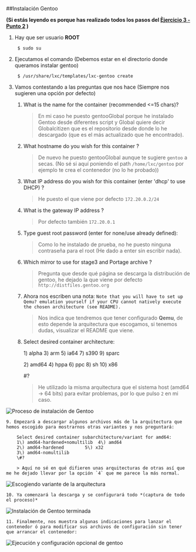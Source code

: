 ##Instalación Gentoo 

**(Si estás leyendo es porque has realizado todos los pasos del [Èjercicio 3 - Punto 2](/Tema3/Ejercicios2y3.md#ejercicio3parte2) )**

1. Hay que ser usuario **ROOT**

		$ sudo su

2. Ejecutamos el comando (Debemos estar en el directorio donde queramos instalar gentoo)

		$ /usr/share/lxc/templates/lxc-gentoo create

3. Vamos contestando a las preguntas que nos hace (Siempre nos sugieren una opción por defecto)

	1.	What is the name for the container (recommended <=15 chars)?

		> En mi caso he puesto gentooGlobal porque he instalado Gentoo desde diferentes script y Global quiere decir Globalcitizen que es el repositorio desde donde lo he descargado (que es el más actualizado que he encontrado).

	2. What hostname do you wish for this container ?

		> De nuevo he puesto gentooGlobal aunque te sugiere `gentoo` a secas. (No sé si aquí poniendo el path `/home/lxc/gentoo` por ejemplo te crea el contenedor (no lo he probado))

	3. What IP address do you wish for this container (enter 'dhcp' to use DHCP) ?

		> He puesto el que viene por defecto `172.20.0.2/24`

	4. What is the gateway IP address ? 

		> Por defecto también `172.20.0.1`

	5. Type guest root password (enter for none/use already defined): 

		> Como lo he instalado de prueba, no he puesto ninguna contraseña para el root (He dado a enter sin escribir nada).

	6. Which mirror to use for stage3 and Portage archive ? 

		> Pregunta que desde qué página se descarga la distribución de gentoo, he dejado la que viene por defecto `http://distfiles.gentoo.org`


	7. Ahora nos escriben una nota: `Note that you will have to set up Qemu? emulation yourself if your CPU cannot natively execute the chosen architecture (see README).`

		> Nos indica que tendremos que tener configurado **Qemu**, de esto depende la arquitectura que escogamos, si tenemos dudas, visualizar el README que viene.

	8. Select desired container architecture:
	
		1\) alpha    3\) arm     5\) ia64	  7\) s390    9\) sparc
		
		2\) amd64    4\) hppa    6\) ppc	  8\) sh	    10\) x86
		
		\#?

		> He utilizado la misma arquitectura que el sistema host (amd64 -> 64 bits) para evitar problemas, por lo que pulso `2` en mi caso.

![Proceso de instalación de Gentoo](https://raw.github.com/oskyar/InfraestructuraVirtual/master/Tema3/img/Ejercicio3b-proceso-instalacion-gentoo.png)


	9. Empezará a descargar algunos archivos más de la arquitectura que hemos escogido para mostrarnos otras variantes y nos preguntará:

		Select desired container subarchitecture/variant for amd64:
		1\) amd64-hardened+nomultilib  4\) amd64
		2\) amd64-hardened	      5\) x32
		3\) amd64-nomultilib
		\#?

		> Aquí no sé en qué difieren unas arquitecturas de otras así que me he dejado llevar por la opción `4` que me parece la más normal.

![Escogiendo variante de la arquitectura](https://raw.github.com/oskyar/InfraestructuraVirtual/master/Tema3/img/Ejercicio3b-Escogiendo-variante-arquitectura.png)

	10. Ya comenzará la descarga y se configurará todo *(captura de todo el proceso)*

![Instalación de Gentoo terminada](https://raw.github.com/oskyar/InfraestructuraVirtual/master/Tema3/img/Ejercicio3b-Instalacion-gentoo-terminada.png)

	11. Finalmente, nos muestra algunas indicaciones para lanzar el contenedor ó para modificar sus archivos de configuración sin tener que arrancar el contenedor:

![Ejecución y configuración opcional de gentoo](https://raw.github.com/oskyar/InfraestructuraVirtual/master/Tema3/img/Ejercicio3b-Ejecucion-y-configuracion-opcional.png)
